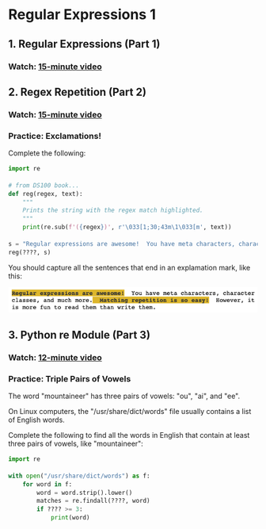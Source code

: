 # Regular Expressions 1

## 1. Regular Expressions (Part 1)

### Watch: [15-minute video](https://youtu.be/A69wqpFzVBY)

## 2. Regex Repetition (Part 2)

### Watch: [15-minute video](https://youtu.be/1jc9AW1lSiYa)

### Practice: Exclamations!

Complete the following:

```python
import re

# from DS100 book...
def reg(regex, text):
    """
    Prints the string with the regex match highlighted.
    """
    print(re.sub(f'({regex})', r'\033[1;30;43m\1\033[m', text))
    
s = "Regular expressions are awesome!  You have meta characters, character classes, and much more.  Matching repetition is so easy!  However, it is more fun to read them than write them."
reg(????, s)
```

You should capture all the sentences that end in an explamation mark, like this:

<img src="part2.png" width=600>

## 3. Python re Module (Part 3)

### Watch: [12-minute video](https://youtu.be/R4eMjKtN4OU)

### Practice: Triple Pairs of Vowels

The word "mountaineer" has three pairs of vowels: "ou", "ai", and
"ee".

On Linux computers, the "/usr/share/dict/words" file usually contains
a list of English words.

Complete the following to find all the words in English that contain
at least three pairs of vowels, like "mountaineer":

```python
import re

with open("/usr/share/dict/words") as f:
    for word in f:
        word = word.strip().lower()
        matches = re.findall(????, word)
        if ???? >= 3:
            print(word)
```
